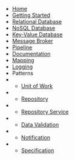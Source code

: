 * [Home](/)
* [Getting Started](en-us/getting-started.md)
* [Relational Database](en-us/database/relational.md)
* [NoSQL Database](en-us/database/nosql.md)
* [Key-Value Database](en-us/database/keyvalue.md)
* [Message Broker](en-us/broker.md)
* [Pipeline](en-us/pipeline.md)
* [Documentation](en-us/documentation.md)
* [Mapping](en-us/mapping.md)
* [Logging](en-us/logging.md)
* Patterns
* * [Unit of Work](en-us/database/use-unitofwork.md)
* * [Repository](en-us/database/use-repository.md)
* * [Repository Service](en-us/database/use-service.md)
* * [Data Validation](en-us/validation.md)
* * [Notification](en-us/notification.md)
* * [Specification](en-us/specification.md)